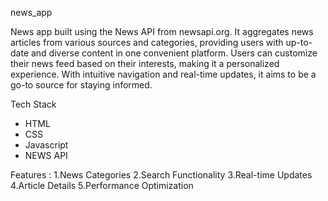 news_app

News app built using the News API from newsapi.org. It aggregates news articles from various sources and categories, providing users with up-to-date and diverse content in one convenient platform. Users can customize their news feed based on their interests, making it a personalized experience. With intuitive navigation and real-time updates, it aims to be a go-to source for staying informed.

Tech Stack 
- HTML
- CSS
- Javascript
- NEWS API

Features :
1.News Categories
2.Search Functionality
3.Real-time Updates
4.Article Details
5.Performance Optimization
